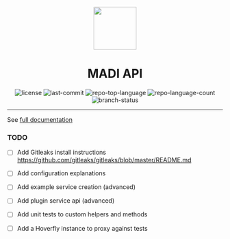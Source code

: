 

<p align="center">
  <img src="https://avatars.githubusercontent.com/u/153765854?s=400&u=423f0cfc70b57a1fa790b1103aa4a8cd13ad79a0&v=4" width="100" />
</p>
<p align="center">
    <h1 align="center">MADI API</h1>
</p>
<p align="center">
    <em></em>
</p>
<p align="center">
	<img src="https://img.shields.io/github/license/nasa-madi/madi-api?style=default&color=0080ff" alt="license">
	<img src="https://img.shields.io/github/last-commit/nasa-madi/madi-api?style=default&color=0080ff" alt="last-commit">
	<img src="https://img.shields.io/github/languages/top/nasa-madi/madi-api?style=default&color=0080ff" alt="repo-top-language">
	<img src="https://img.shields.io/github/languages/count/nasa-madi/madi-api?style=default&color=0080ff" alt="repo-language-count">
    <img src="https://img.shields.io/github/checks-status/nasa-madi/madi-api/main?style=default&color=0080ff" alt="branch-status">
<p>
<p align="center">
	<!-- default option, no dependency badges. -->
</p>
<hr>

See [full documentation](https://nasa-madi.github.io/madi-core/api)

### TODO
- [ ] Add Gitleaks install instructions https://github.com/gitleaks/gitleaks/blob/master/README.md
- [ ] Add configuration explanations
- [ ] Add example service creation (advanced)
- [ ] Add plugin service api (advanced)
- [ ] Add unit tests to custom helpers and methods
- [ ] Add a Hoverfly instance to proxy against tests



<!-- 
##  Quick Links

> - [ Overview](#-overview)
> - [ Features](#-features)
> - [ Repository Structure](#-repository-structure)
> - [ Modules](#-modules)
> - [ Getting Started](#-getting-started)
>   - [ Installation](#-installation)
>   - [ Running madi-api](#-running-madi-api)
>   - [ Tests](#-tests)
> - [ Project Roadmap](#-project-roadmap)
> - [ Contributing](#-contributing)
> - [ License](#-license)
> - [ Acknowledgments](#-acknowledgments)

---


##  Overview

The MADI project represents a groundbreaking initiative aimed at revolutionizing how we visualize and interact with digital infrastructure data, specifically tailored for aerospace applications. Sponsored by NASA's Aeronautics Research Mission Directorate and the Convergent Aeronautics Solutions Project, this project seeks to harness the potential of artificial intelligence (AI) to streamline the analysis and management of vast datasets, emerging trends around the world, and future "wicked" problems facing humanity.  

This repo is the core API of the MADI system.  By developing a shared platform that integrates AI capabilities from OpenAI with a robust core API framework provided by Feathers v5, MADI aims to reduce the infrastructure burden on for new teams and customized prompt engineering.  This API is available for expansion through plugins.  See the Tools section for more information.

---

##  Features


The MADI-API project provides the following features:

1. Authentication and Authorization: The API supports authentication and authorization using the `@feathersjs/authentication` package. It includes strategies for Google Identity-Aware Proxy (IAP) authentication and user management with role-based access control (RBAC). The API enforces user abilities and permissions defined in the `@casl/ability` library.

2. Database Management: The API connects to a PostgreSQL database using the Knex.js query builder library. It includes database migrations and seed files to manage the database schema and populate it with initial data. The database connection configuration is stored in the `knexfile.js` file.

3. RESTful API Endpoints: The API exposes RESTful endpoints for various resources, including users, documents, chats, chunks, uploads, and tags. It follows the OpenAPI specification for documenting the endpoints and includes security definitions and response schemas.

4. Service Architecture: The API is structured using a service-oriented architecture. Each resource has its own service module that handles CRUD operations and business logic. The services follow a common structure and implement hooks for authentication, validation, and error handling.

5. Data Validations and Schemas: The API includes data validation using the Ajv library and defines schemas and validators for each resource. It ensures that the input data and query parameters conform to the specified schema and enforces data consistency.

6. Error Handling and Logging: The API includes hooks and middleware for error handling and logging. It logs errors using the Winston library and provides customizable error messages and error codes for different scenarios.

7. Test Suite: The API includes a test suite for unit testing the endpoints, services, and utility functions. It uses the Mocha test framework, Chai assertion library, and Supertest library for making HTTP requests.

8. Continuous Integration/Deployment (CI/CD): The API includes a GitHub Actions workflow (`deploy-cloudrun.yml`) for automated deployment to Google Cloud Run. It builds and deploys the application when changes are pushed to the main branch.

9. Documentation: The API includes API documentation generated from the OpenAPI specification. It provides detailed information about the available endpoints, their request/response structures, and examples.

10. Custom Plugins and Tools: The API includes custom plugins and tools, such as a tool for retrieving the current weather using OpenWeather API and a tool for searching scholarly articles using the Semantic Scholar API. These plugins are organized in the `src/plugin-tools` directory.

11. Extensibility and Modularity: The API is designed to be extensible and modular. It follows best practices for organizing code and provides clear separation of concerns between different modules and components.

12. Contribution Guidelines: The API includes contribution guidelines and a code of conduct for contributors. It encourages community participation through pull requests, discussions, and issue reporting.

Please refer to the [README.md](./README.md) file for more information on the project structure, installation, and how to get started with the API.

[**Return**](#-quick-links)

---

##  Repository Structure

```sh
└── madi-api/
    ├── .cicd
    │   └── upsertTag.cjs
    ├── .github
    │   └── workflows
    │       └── deploy-cloudrun.yml
    ├── Dockerfile
    ├── config
    │   ├── custom-environment-variables.json
    │   └── default.yml
    ├── docker-compose.yml
    ├── knexfile.js
    ├── migrations
    │   ├── 20231122170107_user.js
    │   ├── 20231122170718_document.js
    │   ├── 20231122171125_chat.js
    │   └── 20231219155838_chunk.js
    ├── package-lock.json
    ├── package.json
    ├── public
    │   ├── index.html
    │   └── spec.json
    ├── seeds
    │   └── dev-admin.js
    ├── specifications
    │   ├── openai.yml
    │   ├── openapi
    │   │   ├── _merged.yml
    │   │   ├── errors.yml
    │   │   ├── security.yml
    │   │   ├── shared.yml
    │   │   └── spec.yml
    │   └── postman
    │       ├── contract.postman_collection.json
    │       └── postman.json
    ├── src
    │   ├── app.js
    │   ├── auth
    │   │   ├── abilites.js
    │   │   ├── authentication.js
    │   │   ├── authorize.hook.js
    │   │   ├── createUser.hook.js
    │   │   ├── googleIAP.strategy.js
    │   │   └── permissions.yml
    │   ├── configuration.js
    │   ├── hooks
    │   │   └── log-error.js
    │   ├── index.js
    │   ├── logger.js
    │   ├── plugin-tools
    │   │   ├── index.js
    │   │   ├── investigations
    │   │   ├── semantic-scholar
    │   │   ├── sources
    │   │   ├── tags
    │   │   └── weather
    │   ├── postgresql.js
    │   ├── services
    │   │   ├── chats
    │   │   ├── chunks
    │   │   ├── documents
    │   │   ├── index.js
    │   │   ├── uploads
    │   │   ├── users
    │   │   └── utils
    │   └── validators.js
    └── test
        ├── app.test.js
        ├── client.test.js
        └── services
            ├── chats
            ├── chunks
            ├── documents
            ├── investigations
            ├── madi
            ├── sources
            ├── tags
            ├── uploads
            └── users
```

---

##  Modules

<details closed><summary>.</summary>

| File                                                                                       | Summary                                                                                                                                                                                                                                                                                                                                                                                                                                                                                       |
| ---                                                                                        | ---                                                                                                                                                                                                                                                                                                                                                                                                                                                                                           |
| [docker-compose.yml](https://github.com/nasa-madi/madi-api/blob/master/docker-compose.yml) | This code snippet defines the docker-compose configuration for a parent repository. It sets up a mock API, a real API, a PostgreSQL database, and a storage server. These services are interconnected and can be accessed through specific ports.                                                                                                                                                                                                                                             |
| [.dockerignore](https://github.com/nasa-madi/madi-api/blob/master/.dockerignore)           | The `.dockerignore` file in the repository's root directory is used to exclude specific configuration files (`local.*`, `develop.*`, and `production.*`) from being included in the Docker image during the build process. This ensures that sensitive configuration data is not exposed in the image.                                                                                                                                                                                        |
| [package-lock.json](https://github.com/nasa-madi/madi-api/blob/master/package-lock.json)   | The code snippet in this repository is responsible for managing the database migrations and seeds of the application. It ensures that the database schema is updated and populated correctly, maintaining data integrity and consistency.                                                                                                                                                                                                                                                     |
| [knexfile.js](https://github.com/nasa-madi/madi-api/blob/master/knexfile.js)               | The `knexfile.js` file in the `madi-api` repository is responsible for loading the database connection information from the application configuration. It imports the `app` object from `./src/app.js` and retrieves the PostgreSQL configuration.                                                                                                                                                                                                                                            |
| [package.json](https://github.com/nasa-madi/madi-api/blob/master/package.json)             | This code snippet represents the package.json file of the repository. It includes dependencies, scripts, and other configurations for running and managing the FeathersJS-based API for NASA's MADI infrastructure. The codebase follows a specific structure with directories for different components of the API, such as services, hooks, and plugins. The main role of this code snippet is to define the project's metadata, dependencies, and scripts for building and running the API. |
| [.gitignore](https://github.com/nasa-madi/madi-api/blob/master/.gitignore)                 | The code snippet is located in the `.gitignore` file of the repository. It specifies the files and directories that should be ignored by git, such as logs, coverage reports, dependencies, IDE files, and compiled binary addons.                                                                                                                                                                                                                                                            |
| [Dockerfile](https://github.com/nasa-madi/madi-api/blob/master/Dockerfile)                 | The Dockerfile in the madi-api repository sets up the container environment and executes various commands, including running migrations and seeding data, before starting the application with npm start.                                                                                                                                                                                                                                                                                     |

</details>

<details closed><summary>test</summary>

| File                                                                                    | Summary                                                                                                                                                                                                                                                                                                                    |
| ---                                                                                     | ---                                                                                                                                                                                                                                                                                                                        |
| [app.test.js](https://github.com/nasa-madi/madi-api/blob/master/test/app.test.js)       | This code snippet contains tests for a Feathers application. It verifies that the application starts properly and can display the index page. It also checks for a 404 JSON error and validates the response code and error details.                                                                                       |
| [client.test.js](https://github.com/nasa-madi/madi-api/blob/master/test/client.test.js) | This code snippet tests the client-side functionality of an application by creating and authenticating a user with email and password. It verifies the creation of an access token for the user and ensures that the password is hidden to clients. The test also includes a step to remove the test user from the server. |

</details>

<details closed><summary>test.services.sources</summary>

| File                                                                                                       | Summary                                                                                                                                                                                      |
| ---                                                                                                        | ---                                                                                                                                                                                          |
| [sources.test.js](https://github.com/nasa-madi/madi-api/blob/master/test/services/sources/sources.test.js) | This code snippet tests whether the sources service is registered in the parent repository. It verifies the functionality of the service by checking if it has been successfully registered. |

</details>

<details closed><summary>test.services.investigations</summary>

| File                                                                                                                            | Summary                                                                                                                                                                             |
| ---                                                                                                                             | ---                                                                                                                                                                                 |
| [investigations.test.js](https://github.com/nasa-madi/madi-api/blob/master/test/services/investigations/investigations.test.js) | This code snippet tests if the investigations service is registered in the parent repository. It imports the FeatherJS app and asserts that the service is successfully registered. |

</details>

<details closed><summary>test.services.uploads</summary>

| File                                                                                                       | Summary                                                                                                                                                                                         |
| ---                                                                                                        | ---                                                                                                                                                                                             |
| [uploads.test.js](https://github.com/nasa-madi/madi-api/blob/master/test/services/uploads/uploads.test.js) | The code snippet in the file `uploads.test.js` verifies the registration of the uploads service in the application. It ensures that the service is correctly initialized and available for use. |

</details>

<details closed><summary>test.services.madi</summary>

| File                                                                                              | Summary                                                                                                                                                                                                                         |
| ---                                                                                               | ---                                                                                                                                                                                                                             |
| [madi.test.js](https://github.com/nasa-madi/madi-api/blob/master/test/services/madi/madi.test.js) | This code snippet tests whether the madi service is properly registered in the parent repository. It imports the necessary dependencies, including the FeathersJS app, and asserts that the service is successfully registered. |

</details>

<details closed><summary>test.services.users</summary>

| File                                                                                                 | Summary                                                                                                                                                                  |
| ---                                                                                                  | ---                                                                                                                                                                      |
| [users.test.js](https://github.com/nasa-madi/madi-api/blob/master/test/services/users/users.test.js) | This code snippet tests the registration of the users service in the Madi API repository. It ensures that the service is successfully registered within the application. |

</details>

<details closed><summary>test.services.tags</summary>

| File                                                                                              | Summary                                                                                                                                                    |
| ---                                                                                               | ---                                                                                                                                                        |
| [tags.test.js](https://github.com/nasa-madi/madi-api/blob/master/test/services/tags/tags.test.js) | This code snippet tests if the tags service is registered within the parent repository. It checks if the service is properly set up and available for use. |

</details>

<details closed><summary>test.services.chunks</summary>

| File                                                                                                    | Summary                                                                                                                                                  |
| ---                                                                                                     | ---                                                                                                                                                      |
| [chunks.test.js](https://github.com/nasa-madi/madi-api/blob/master/test/services/chunks/chunks.test.js) | This code snippet is a test for the chunks service in the MADI API repository. It checks whether the service is registered correctly in the application. |

</details>

<details closed><summary>test.services.documents</summary>

| File                                                                                                             | Summary                                                                                                                                                                                  |
| ---                                                                                                              | ---                                                                                                                                                                                      |
| [documents.test.js](https://github.com/nasa-madi/madi-api/blob/master/test/services/documents/documents.test.js) | This code snippet is a test file located at `test/services/documents/documents.test.js`. It tests whether the `documents` service is registered in the parent repository's architecture. |

</details>

<details closed><summary>test.services.chats</summary>

| File                                                                                                 | Summary                                                                                                                                      |
| ---                                                                                                  | ---                                                                                                                                          |
| [chats.test.js](https://github.com/nasa-madi/madi-api/blob/master/test/services/chats/chats.test.js) | The code snippet in `test/services/chats/chats.test.js` verifies that the chats service is successfully registered in the parent repository. |

</details>

<details closed><summary>public</summary>

| File                                                                              | Summary                                                                                                                                                                                                                                                                      |
| ---                                                                               | ---                                                                                                                                                                                                                                                                          |
| [index.html](https://github.com/nasa-madi/madi-api/blob/master/public/index.html) | The code snippet in the file public/index.html is responsible for rendering Swagger UI, which displays the API documentation based on the spec.json file. It makes an API request to retrieve the spec.json file and initializes Swagger UI with the received specification. |
| [spec.json](https://github.com/nasa-madi/madi-api/blob/master/public/spec.json)   | This code snippet in the parent repository's architecture plays a crucial role in handling user authentication. It includes features like defining user abilities and permissions.                                                                                           |

</details>

<details closed><summary>specifications</summary>

| File                                                                                      | Summary                                                                                                                                                                                                                           |
| ---                                                                                       | ---                                                                                                                                                                                                                               |
| [openai.yml](https://github.com/nasa-madi/madi-api/blob/master/specifications/openai.yml) | Error generating text for specifications/openai.yml: Client error '400 Bad Request' for url 'https://api.openai.com/v1/chat/completions'
For more information check: https://developer.mozilla.org/en-US/docs/Web/HTTP/Status/400 |

</details>

<details closed><summary>specifications.openapi</summary>

| File                                                                                                  | Summary                                                                                                                                                                                                                                                                                                                                        |
| ---                                                                                                   | ---                                                                                                                                                                                                                                                                                                                                            |
| [shared.yml](https://github.com/nasa-madi/madi-api/blob/master/specifications/openapi/shared.yml)     | The code snippet defines shared data models for an OpenAPI specification file in the repository's `specifications/openapi/shared.yml` path. It includes schemas for IntegerId, Uuid, ObjectId, and ISODate with specific data type restrictions and example values.                                                                            |
| [_merged.yml](https://github.com/nasa-madi/madi-api/blob/master/specifications/openapi/_merged.yml)   | This code snippet is part of the `madi-api` repository. It includes various files and directories related to the configuration, authentication, logging, and services of the API. It plays a critical role in setting up the necessary components and defining the behavior of the API, ensuring secure access and efficient handling of data. |
| [spec.yml](https://github.com/nasa-madi/madi-api/blob/master/specifications/openapi/spec.yml)         | The code snippet is located in the `specifications/openapi/spec.yml` file. It contains OpenAPI specifications for the API endpoints and their associated security schemes, tags, paths, responses, examples, and schemas. This file plays a critical role in documenting and defining the structure of the API.                                |
| [security.yml](https://github.com/nasa-madi/madi-api/blob/master/specifications/openapi/security.yml) | The `security.yml` file in the `openapi` directory of the repository's `specifications` folder defines the security requirements and settings for the API endpoints specified in the OpenAPI specification. It ensures that proper authentication and authorization mechanisms are implemented to protect the API.                             |
| [errors.yml](https://github.com/nasa-madi/madi-api/blob/master/specifications/openapi/errors.yml)     | This code snippet defines the structure of an Error object in the openapi/errors.yml file. It specifies the required properties, such as code and message, and their data types.                                                                                                                                                               |

</details>

<details closed><summary>specifications.postman</summary>

| File                                                                                                                                          | Summary                                                                                                                                                                                                                                   |
| ---                                                                                                                                           | ---                                                                                                                                                                                                                                       |
| [contract.postman_collection.json](https://github.com/nasa-madi/madi-api/blob/master/specifications/postman/contract.postman_collection.json) | The code snippet in this repository is responsible for managing the repository's CI/CD pipeline, specifically the deployment of the application to Google Cloud Run. It includes a workflow file and a script for creating/updating tags. |
| [postman.json](https://github.com/nasa-madi/madi-api/blob/master/specifications/postman/postman.json)                                         | The code snippet in `specifications/postman/postman.json` defines a Postman request to add a new chat. It provides the necessary information and structure for creating a chat in the parent repository.                                  |

</details>

<details closed><summary>migrations</summary>

| File                                                                                                                  | Summary                                                                                                                                                                                                                                                                                                                              |
| ---                                                                                                                   | ---                                                                                                                                                                                                                                                                                                                                  |
| [20231122170107_user.js](https://github.com/nasa-madi/madi-api/blob/master/migrations/20231122170107_user.js)         | The code snippet in migrations/20231122170107_user.js is responsible for creating and removing the users table in the database. It utilizes the Knex.js query builder to define the table schema and perform the corresponding operations.                                                                                           |
| [20231122171125_chat.js](https://github.com/nasa-madi/madi-api/blob/master/migrations/20231122171125_chat.js)         | This code snippet, located in the `migrations` directory, creates and drops a table named chats in the database using the `knex` library.                                                                                                                                                                                            |
| [20231122170718_document.js](https://github.com/nasa-madi/madi-api/blob/master/migrations/20231122170718_document.js) | This code snippet is responsible for creating the documents table in the database. It defines the structure and attributes of the table, such as title, type, description, author, publication date, URL, and more. The table also includes timestamps and references to other tables for related data.                              |
| [20231219155838_chunk.js](https://github.com/nasa-madi/madi-api/blob/master/migrations/20231219155838_chunk.js)       | The code snippet in the `migrations/20231219155838_chunk.js` file creates and drops a table called chunks in the database. It defines the table schema and includes various fields such as id, hash, metadata, pageContent, documentId, and userId. Additionally, it creates an index on the embedding field for efficient querying. |

</details>

<details closed><summary>config</summary>

| File                                                                                                                            | Summary                                                                                                                                                                                                                                                                                                                                   |
| ---                                                                                                                             | ---                                                                                                                                                                                                                                                                                                                                       |
| [custom-environment-variables.json](https://github.com/nasa-madi/madi-api/blob/master/config/custom-environment-variables.json) | This code snippet, located in `config/custom-environment-variables.json`, defines the custom environment variables used in the parent repository. It specifies the port, host, and authentication secret for the application.                                                                                                             |
| [default.yml](https://github.com/nasa-madi/madi-api/blob/master/config/default.yml)                                             | The code snippet is part of the parent repository's architecture. It includes the default configuration file (`default.yml`) that defines various settings such as the database connection, API keys, authentication strategies, and testing options. This file provides critical information for the proper functioning of the codebase. |

</details>

<details closed><summary>src</summary>

| File                                                                                       | Summary                                                                                                                                                                                                                                                                                                                                                  |
| ---                                                                                        | ---                                                                                                                                                                                                                                                                                                                                                      |
| [app.js](https://github.com/nasa-madi/madi-api/blob/master/src/app.js)                     | This code snippet is a configuration file for a Feathers.js application. It configures middleware, sets up services and transports, and registers hooks for error handling and logging. The main file is app.js, which exports the configured Feathers.js app.                                                                                           |
| [validators.js](https://github.com/nasa-madi/madi-api/blob/master/src/validators.js)       | The code snippet in src/validators.js provides data and query validation using the Ajv library. It adds various formats for validation, ensuring the correctness of input data and query parameters in the parent repository's architecture.                                                                                                             |
| [index.js](https://github.com/nasa-madi/madi-api/blob/master/src/index.js)                 | The code snippet in the `src/index.js` file sets up a server using the Feathers.js framework and starts it on a specified port. It also logs the server's listening status. The code connects the server to the `app.js` file and imports the necessary dependencies and configurations.                                                                 |
| [configuration.js](https://github.com/nasa-madi/madi-api/blob/master/src/configuration.js) | The code snippet in `src/configuration.js` defines a configuration schema and validator for the parent repository. It imports functions from @feathersjs/typebox to define and validate the configuration settings related to host, port, and public attributes. This ensures that the configuration data is valid and conforms to the specified schema. |
| [postgresql.js](https://github.com/nasa-madi/madi-api/blob/master/src/postgresql.js)       | The code snippet in `src/postgresql.js` is responsible for configuring and setting up a PostgreSQL database connection using the Knex library. It extends the Knex QueryBuilder to include a method for calculating cosine distance. The configured database connection is then set as a property on the application object.                             |
| [logger.js](https://github.com/nasa-madi/madi-api/blob/master/src/logger.js)               | The code snippet in `src/logger.js` defines and configures a logger that uses the Winston library. It allows for logging at different levels and formats, with the option to use Google Cloud Logging when `GOOGLE_CLOUD_PROJECT` environment variable is set.                                                                                           |

</details>

<details closed><summary>src.services</summary>

| File                                                                                | Summary                                                                                                                                                                                                                                                                          |
| ---                                                                                 | ---                                                                                                                                                                                                                                                                              |
| [index.js](https://github.com/nasa-madi/madi-api/blob/master/src/services/index.js) | This code snippet is responsible for configuring and registering various services within the parent repository. It imports and configures services for chunks, uploads, tools, chats, documents, and users. The main role is to organize and register all services in one place. |

</details>

<details closed><summary>src.services.uploads</summary>

| File                                                                                                          | Summary                                                                                                                                                                                                                                                                                                                                                                                                                                                                                                                                   |
| ---                                                                                                           | ---                                                                                                                                                                                                                                                                                                                                                                                                                                                                                                                                       |
| [uploads.schema.js](https://github.com/nasa-madi/madi-api/blob/master/src/services/uploads/uploads.schema.js) | Summary: This code snippet defines schemas and validators for handling uploads in the service module of the parent repository. It includes data models and data validation for creating, updating, and querying uploads.Parent repository architecture: The parent repository is structured with various directories and files, including configuration files, source code, tests, and specifications. The code snippet is part of the `src/services/uploads` directory and contributes to the functionality related to handling uploads. |
| [uploads.js](https://github.com/nasa-madi/madi-api/blob/master/src/services/uploads/uploads.js)               | The code snippet in the `uploads.js` file is responsible for registering and configuring the upload service in the parent repository. It sets up the necessary hooks, validators, resolvers, and middleware for handling file uploads. The service exposes methods for finding, getting, creating, patching, and removing files.                                                                                                                                                                                                          |
| [uploads.class.js](https://github.com/nasa-madi/madi-api/blob/master/src/services/uploads/uploads.class.js)   | The code snippet is a skeleton for a custom service class called UploadService. It provides methods for finding, getting, creating, updating, patching, and removing uploads. It can handle single or multiple uploads and returns the results as objects. The class can be customized by removing or adding more methods as needed.                                                                                                                                                                                                      |
| [uploads.spec.yml](https://github.com/nasa-madi/madi-api/blob/master/src/services/uploads/uploads.spec.yml)   | The code snippet in src/services/uploads/uploads.spec.yml handles the API endpoints related to file uploads. It includes operations for retrieving uploads, creating new uploads, retrieving a single upload by ID, deleting uploads, and updating upload details.                                                                                                                                                                                                                                                                        |

</details>

<details closed><summary>src.services.users</summary>

| File                                                                                                    | Summary                                                                                                                                                                                                                                                                                                                                                                                                                          |
| ---                                                                                                     | ---                                                                                                                                                                                                                                                                                                                                                                                                                              |
| [users.spec.yml](https://github.com/nasa-madi/madi-api/blob/master/src/services/users/users.spec.yml)   | The code snippet located at `src/services/users/users.spec.yml` defines the specifications for the `/users` endpoint in the parent repository. It includes details for retrieving users based on query parameters, creating a new user, retrieving a single user by ID, soft deleting multiple users, and patching a user's fields. The specifications include request/response details, error handling, and schema definitions. |
| [users.js](https://github.com/nasa-madi/madi-api/blob/master/src/services/users/users.js)               | The code snippet in `src/services/users/users.js` is responsible for defining and configuring the `users` service in the parent repository. It includes service registration, method definitions, and hooks for authentication, authorization, validation, and resolving data.                                                                                                                                                   |
| [users.schema.js](https://github.com/nasa-madi/madi-api/blob/master/src/services/users/users.schema.js) | The code snippet in `src/services/users/users.schema.js` defines schemas and validators for the user data model. It includes the main data model, schema for creating new entries, schema for updating existing entries, and schema for allowed query properties. These schemas help validate and structure user data in the parent repository's architecture.                                                                   |
| [users.class.js](https://github.com/nasa-madi/madi-api/blob/master/src/services/users/users.class.js)   | This code snippet is part of the parent repository's architecture. It defines a User service class that extends the KnexService class from the @feathersjs/knex library. It provides customizable functionality for handling user-related operations using the Knex adapter service methods. Additionally, a function is provided to configure the service with pagination, the PostgreSQL client, and the name users.           |

</details>

<details closed><summary>src.services.chunks</summary>

| File                                                                                                       | Summary                                                                                                                                                                                                                                                                                                                                                                                      |
| ---                                                                                                        | ---                                                                                                                                                                                                                                                                                                                                                                                          |
| [chunks.class.js](https://github.com/nasa-madi/madi-api/blob/master/src/services/chunks/chunks.class.js)   | The code snippet is a class called ChunksService, which extends the KnexService class. It implements the _find method to retrieve data from the database using Knex, with support for pagination and filtering. It also includes logic for handling search queries and sorting based on cosine distance. The code is part of the src/services/chunks/chunks.class.js file in the repository. |
| [openapi3.yml](https://github.com/nasa-madi/madi-api/blob/master/src/services/chunks/openapi3.yml)         | The code snippet in the `src/services/chunks/openapi3.yml` file defines the OpenAPI specification for the `/chunks` endpoint. It specifies the request and response schemas, including examples and error messages. This code ensures proper documentation and communication between the API and its consumers.                                                                              |
| [chunks.js](https://github.com/nasa-madi/madi-api/blob/master/src/services/chunks/chunks.js)               | This code snippet defines the functionality of the chunks service within the parent repository. It includes service registration, method definitions, and various hooks for authentication, validation, and resolving data. The code also handles error messages for duplicate values.                                                                                                       |
| [chunks.yml](https://github.com/nasa-madi/madi-api/blob/master/src/services/chunks/chunks.yml)             | The code snippet in `src/services/chunks/chunks.yml` defines an OpenAPI specification for the `/chunks` endpoint. It specifies the request and response schemas, including examples and error handling. This code ensures consistent communication and documentation for chunk creation in the parent repository's architecture.                                                             |
| [chunks.schema.js](https://github.com/nasa-madi/madi-api/blob/master/src/services/chunks/chunks.schema.js) | This code snippet defines the schema and validators for the chunks service in the repository. It includes functions to generate hash and embedding values, resolve user and document information, and validate queries.                                                                                                                                                                      |

</details>

<details closed><summary>src.services.documents</summary>

| File                                                                                                                | Summary                                                                                                                                                                                                                                                                                                                                                                                                                                                                         |
| ---                                                                                                                 | ---                                                                                                                                                                                                                                                                                                                                                                                                                                                                             |
| [documents.schema.js](https://github.com/nasa-madi/madi-api/blob/master/src/services/documents/documents.schema.js) | This code snippet defines the schema and validator for the documents service in a Feathers.js API. It includes fields for document metadata, page content, and embedding. It also handles data hashing and embedding retrieval.                                                                                                                                                                                                                                                 |
| [vector.hooks.js](https://github.com/nasa-madi/madi-api/blob/master/src/services/documents/vector.hooks.js)         | The code snippet in src/services/documents/vector.hooks.js provides functions for generating an ID from text and adding vector and hash resolvers. These functions are utilized in the parent repository's architecture for document-related operations.                                                                                                                                                                                                                        |
| [documents.js](https://github.com/nasa-madi/madi-api/blob/master/src/services/documents/documents.js)               | The code snippet in src/services/documents/documents.js is responsible for registering a Feathers service for handling documents. It defines the service methods and hooks that enforce data validation and authentication. It also exposes the necessary schemas and class for external use.                                                                                                                                                                                   |
| [documents.class.js](https://github.com/nasa-madi/madi-api/blob/master/src/services/documents/documents.class.js)   | This code snippet is a class called DocumentService that extends KnexService. It provides a method called similaritySearchWithOffset, which performs a similarity search on a table using a given embedding and returns the results with pagination. The method also allows for filtering the results based on metadata. The snippet also includes a placeholder method to enable searching the metadata JSON column directly from query params.                                |
| [vector.storage.js](https://github.com/nasa-madi/madi-api/blob/master/src/services/documents/vector.storage.js)     | The `KnexCustomStore` class in the `vector.storage.js` file is responsible for managing vector storage in a database using Knex.js. It provides functions for table creation, similarity search, adding vectors, finding documents, patching data, and creating new documents. The class utilizes the Knex.js library, dotenv for environment configuration, and the OpenAIEmbeddings class for embedding documents. It also defines a set of arguments to configure the store. |
| [documents.spec.yml](https://github.com/nasa-madi/madi-api/blob/master/src/services/documents/documents.spec.yml)   | The code snippet located at `src/services/documents/documents.spec.yml` defines the API endpoints and their associated operations for handling documents in the parent repository. It includes endpoints for retrieving, creating, updating, and deleting documents. The snippet also specifies the expected request bodies and response structures for each operation.                                                                                                         |

</details>

<details closed><summary>src.services.chats</summary>

| File                                                                                                                    | Summary                                                                                                                                                                                                                                                                                                                                                                             |
| ---                                                                                                                     | ---                                                                                                                                                                                                                                                                                                                                                                                 |
| [chats.class.js](https://github.com/nasa-madi/madi-api/blob/master/src/services/chats/chats.class.js)                   | The code snippet in `src/services/chats/chats.class.js` is part of the Madi API repository. It defines the `ChatService` class, which is responsible for creating chat messages using OpenAI. The `create` method takes in chat data, formats it, and makes a request to OpenAI's chat completions API.                                                                             |
| [openapi_chat_subset.yml](https://github.com/nasa-madi/madi-api/blob/master/src/services/chats/openapi_chat_subset.yml) | The code snippet in the parent repository's architecture serves as a log error hook for the software application. It ensures that any errors encountered during execution are appropriately logged. This helps in identifying and addressing issues in the application.                                                                                                             |
| [chats.spec.yml](https://github.com/nasa-madi/madi-api/blob/master/src/services/chats/chats.spec.yml)                   | This code snippet in the `src` directory is responsible for handling authentication and authorization in the parent repository's architecture. It includes files related to user abilities, authentication logic, and authorization hooks.                                                                                                                                          |
| [chats.schema.js](https://github.com/nasa-madi/madi-api/blob/master/src/services/chats/chats.schema.js)                 | The `chats.schema.js` file in the `src/services/chats` directory defines the schema and validators for the chat data model. It specifies the structure and validation rules for creating new chat entries. The schema includes properties like messages, model, frequency_penalty, logit_bias, and more. It also provides query schema and validators for allowed query properties. |
| [chats.js](https://github.com/nasa-madi/madi-api/blob/master/src/services/chats/chats.js)                               | This code snippet is part of the chats service in the parent repository. It includes the implementation of the service, its schema, and hooks. It also handles streaming of chat data.                                                                                                                                                                                              |

</details>

<details closed><summary>src.services.utils</summary>

| File                                                                                                        | Summary                                                                                                                                                                                                                                                                                                                                                                |
| ---                                                                                                         | ---                                                                                                                                                                                                                                                                                                                                                                    |
| [getIdFromText.js](https://github.com/nasa-madi/madi-api/blob/master/src/services/utils/getIdFromText.js)   | This code snippet, located at `src/services/utils/getIdFromText.js`, defines a function `getIdFromText` that generates a unique identifier (SHA1 hash) based on a given text string using the crypto library.                                                                                                                                                          |
| [deltaReducer.js](https://github.com/nasa-madi/madi-api/blob/master/src/services/utils/deltaReducer.js)     | The `deltaReducer.js` file in the `src/services/utils` directory is responsible for reducing and merging changes made to an object. It recursively applies the changes to the object and returns the updated version. This function is used in the parent repository's architecture to handle and manage deltas in an efficient manner.                                |
| [fetchEmbedding.js](https://github.com/nasa-madi/madi-api/blob/master/src/services/utils/fetchEmbedding.js) | This code snippet, located in the `src/services/utils` directory, fetches an embedding for a given text using OpenAI's text-embedding model. It returns the embedding data.                                                                                                                                                                                            |
| [cacheProxy.js](https://github.com/nasa-madi/madi-api/blob/master/src/services/utils/cacheProxy.js)         | The `cacheProxy.js` code snippet is a utility function that acts as a proxy for caching responses from OpenAI API requests. It reads from a cache file and returns the cached response if available, or forwards the request to the API and caches the response for future use. The code also includes configuration options to enable or disable the caching feature. |

</details>

<details closed><summary>src.plugin-tools</summary>

| File                                                                                    | Summary                                                                                                                                                                                                                                                              |
| ---                                                                                     | ---                                                                                                                                                                                                                                                                  |
| [index.js](https://github.com/nasa-madi/madi-api/blob/master/src/plugin-tools/index.js) | This code snippet defines a module in the parent repository that exports tools related to weather and semantic scholar. It provides functions to get the current weather and search for scholarly articles. The module also includes descriptions and default tools. |

</details>

<details closed><summary>src.plugin-tools.sources</summary>

| File                                                                                                              | Summary                                                                                                                                                                                                                                                                                                                                                                                                          |
| ---                                                                                                               | ---                                                                                                                                                                                                                                                                                                                                                                                                              |
| [sources.class.js](https://github.com/nasa-madi/madi-api/blob/master/src/plugin-tools/sources/sources.class.js)   | The code snippet in the file src/plugin-tools/sources/sources.class.js defines a custom service called SourcesService that extends the KnexService class from the @feathersjs/knex library. It also exports a function getOptions that returns an object with configuration options for the service. This code is part of the Madi API repository and is responsible for handling operations related to sources. |
| [sources.js](https://github.com/nasa-madi/madi-api/blob/master/src/plugin-tools/sources/sources.js)               | The code snippet in `src/plugin-tools/sources/sources.js` registers a service called Sources on a Feathers application. It exposes methods for finding, getting, creating, and patching sources. It also applies authentication and schema validation hooks for authorization and data consistency.                                                                                                              |
| [sources.schema.js](https://github.com/nasa-madi/madi-api/blob/master/src/plugin-tools/sources/sources.schema.js) | The code snippet in src/plugin-tools/sources/sources.schema.js defines the schema and validators for the sources data model in the parent repository. It includes schemas for creating, updating, and querying sources.                                                                                                                                                                                          |
| [sources.shared.js](https://github.com/nasa-madi/madi-api/blob/master/src/plugin-tools/sources/sources.shared.js) | In the parent repository's architecture, the code snippet in `src/plugin-tools/sources/sources.shared.js` defines the path, methods, and client for interacting with the sources resource. This allows clients to find, get, create, patch, and remove sources.                                                                                                                                                  |

</details>

<details closed><summary>src.plugin-tools.investigations</summary>

| File                                                                                                                                   | Summary                                                                                                                                                                                                                                                              |
| ---                                                                                                                                    | ---                                                                                                                                                                                                                                                                  |
| [investigations.class.js](https://github.com/nasa-madi/madi-api/blob/master/src/plugin-tools/investigations/investigations.class.js)   | This code snippet defines a custom service for handling investigations using the Knex adapter in a Feathers.js application. It provides default methods but can also be customized. It includes options for pagination and the PostgreSQL client model.              |
| [investigations.schema.js](https://github.com/nasa-madi/madi-api/blob/master/src/plugin-tools/investigations/investigations.schema.js) | This code snippet defines the schema and validators for the Investigations data model in the parent repository's architecture. It includes the main data schema, data and patch validators, and query schema and validator for this model.                           |
| [investigations.js](https://github.com/nasa-madi/madi-api/blob/master/src/plugin-tools/investigations/investigations.js)               | The code snippet in `src/plugin-tools/investigations/investigations.js` is responsible for configuring and registering the Investigations service in the parent repository. It sets up authentication, validation, and resolution hooks for various service methods. |
| [investigations.shared.js](https://github.com/nasa-madi/madi-api/blob/master/src/plugin-tools/investigations/investigations.shared.js) | The code snippet in `investigations.shared.js` defines the path, methods, and client configuration for the investigations service in the parent repository. It enables communication with the service through a client object using specified methods.               |

</details>

<details closed><summary>src.plugin-tools.tags</summary>

| File                                                                                                     | Summary                                                                                                                                                                                                                                                                                                                                                     |
| ---                                                                                                      | ---                                                                                                                                                                                                                                                                                                                                                         |
| [tags.js](https://github.com/nasa-madi/madi-api/blob/master/src/plugin-tools/tags/tags.js)               | The code in `src/plugin-tools/tags/tags.js` registers and configures a Tags service for the parent repository. It includes hooks for authentication, schema validation, query resolving, and data resolving. The service exposes methods externally and handles events.                                                                                     |
| [tags.shared.js](https://github.com/nasa-madi/madi-api/blob/master/src/plugin-tools/tags/tags.shared.js) | The code snippet in `src/plugin-tools/tags/tags.shared.js` defines the path and methods for interacting with the tags module in the parent repository. It exports the `tagsPath` and `tagsMethods` constants, and a function `tagsClient` that sets up the client connection and defines the methods for the tags module.                                   |
| [tags.schema.js](https://github.com/nasa-madi/madi-api/blob/master/src/plugin-tools/tags/tags.schema.js) | The code snippet in `src/plugin-tools/tags/tags.schema.js` defines the schema and validators for the `tags` data model in the repository's architecture. It specifies the structure and validation rules for creating, updating, and querying `tags` entries.                                                                                               |
| [tags.class.js](https://github.com/nasa-madi/madi-api/blob/master/src/plugin-tools/tags/tags.class.js)   | This code snippet defines a TagsService class that extends the KnexService class from the @feathersjs/knex library. It also exports a getOptions function that returns options for configuring the service, including pagination and the model name. The TagsService class provides methods for interacting with the tags table in the PostgreSQL database. |

</details>

<details closed><summary>src.plugin-tools.semantic-scholar</summary>

| File                                                                                                                                     | Summary                                                                                                                                                                                                                                                                                                                                                                                                                                  |
| ---                                                                                                                                      | ---                                                                                                                                                                                                                                                                                                                                                                                                                                      |
| [searchSemanticScholar.js](https://github.com/nasa-madi/madi-api/blob/master/src/plugin-tools/semantic-scholar/searchSemanticScholar.js) | This code snippet, located in the `src/plugin-tools/semantic-scholar/searchSemanticScholar.js` file, is responsible for searching academic papers from Semantic Scholar. It sends a request to the Semantic Scholar API with the provided query and returns the search results. The code handles error cases and returns the data as a JSON string. The accompanying information provides details about the function and its parameters. |

</details>

<details closed><summary>src.plugin-tools.weather</summary>

| File                                                                                                                    | Summary                                                                                                                                                                                                                                  |
| ---                                                                                                                     | ---                                                                                                                                                                                                                                      |
| [getCurrentWeather.js](https://github.com/nasa-madi/madi-api/blob/master/src/plugin-tools/weather/getCurrentWeather.js) | This code snippet is a function that retrieves the current weather for a given location. It returns a JSON object containing the location, temperature, and unit. It is part of the Weather API plugin in the repository's architecture. |

</details>

<details closed><summary>src.hooks</summary>

| File                                                                                     | Summary                                                                                                                                                                                                                                                                                                               |
| ---                                                                                      | ---                                                                                                                                                                                                                                                                                                                   |
| [log-error.js](https://github.com/nasa-madi/madi-api/blob/master/src/hooks/log-error.js) | The `log-error.js` hook in the `src/hooks` directory is responsible for logging errors that occur in the parent repository. It uses the `logger` module to handle error logging. When an error is caught, it logs the error stack. If the error contains data, it also logs the data. Finally, it rethrows the error. |

</details>

<details closed><summary>src.auth</summary>

| File                                                                                                      | Summary                                                                                                                                                                                                                                                                                                                                                                                                                                                                                                                                                                       |
| ---                                                                                                       | ---                                                                                                                                                                                                                                                                                                                                                                                                                                                                                                                                                                           |
| [authorize.hook.js](https://github.com/nasa-madi/madi-api/blob/master/src/auth/authorize.hook.js)         | This code snippet, located at src/auth/authorize.hook.js, contains a function named authorizeHook. It imports the defineAbilitiesFor function from./abilites.js and the authorize function from feathers-casl. The main role of this code is to authorize the user based on their abilities and permissions defined in the defineAbilitiesFor function. It sets the user's abilities in the context.params object and uses the authorize function to perform the authorization process using the @feathersjs/knex adapter. Ultimately, it returns the updated context object. |
| [abilites.js](https://github.com/nasa-madi/madi-api/blob/master/src/auth/abilites.js)                     | The code snippet in `src/auth/abilites.js` defines the abilities of different user roles using the `@casl/ability` library. It allows superadmins to manage all, admins to create users, and regular users to read tools, create chats, and have limited access to user management.                                                                                                                                                                                                                                                                                           |
| [permissions.yml](https://github.com/nasa-madi/madi-api/blob/master/src/auth/permissions.yml)             | This code snippet defines the permissions for different user roles (superadmin, admin, common) in the authentication module of the parent repository. It specifies what actions each role can perform on various resources, such as managing all, creating users, reading tools, creating chats, and updating users with certain conditions. The snippet also restricts certain actions, like updating the roleId field or deleting users, for specific conditions.                                                                                                           |
| [authentication.js](https://github.com/nasa-madi/madi-api/blob/master/src/auth/authentication.js)         | This code snippet in the `authentication.js` file is responsible for setting up the authentication system in the parent repository using the `@feathersjs/authentication` package. It creates an instance of the `AuthenticationService` and registers the `GoogleIAPStrategy` as a supported authentication strategy. This code sets up the authentication middleware for the application.                                                                                                                                                                                   |
| [googleIAP.strategy.js](https://github.com/nasa-madi/madi-api/blob/master/src/auth/googleIAP.strategy.js) | The code snippet `googleIAP.strategy.js` is part of a larger codebase. It provides a strategy for authenticating users using Google Identity-Aware Proxy (IAP). It retrieves the user's email and user ID from the request headers and uses them to authenticate the user. If the user is authenticated, it returns the authentication details. Otherwise, it throws an error indicating that the user is not authenticated.                                                                                                                                                  |
| [createUser.hook.js](https://github.com/nasa-madi/madi-api/blob/master/src/auth/createUser.hook.js)       | This code snippet is from the `createUser.hook.js` file in the `src/auth` directory. It includes the logic to create a user and handle authentication using the Feathers-CASL library. It checks if the user is a superadmin and verifies their credentials. If the user is not authenticated, it throws a `NotAuthenticated` error.                                                                                                                                                                                                                                          |

</details>

<details closed><summary>.cicd</summary>

| File                                                                                   | Summary                                                                                                                                                                                                                              |
| ---                                                                                    | ---                                                                                                                                                                                                                                  |
| [upsertTag.cjs](https://github.com/nasa-madi/madi-api/blob/master/.cicd/upsertTag.cjs) | This code snippet, located at `.cicd/upsertTag.cjs`, is responsible for updating or creating a Git tag using the GitHub REST API. The code checks if the tag exists, and if it does, it updates it; otherwise, it creates a new tag. |

</details>

<details closed><summary>seeds</summary>

| File                                                                                 | Summary                                                                                                                                                                                                |
| ---                                                                                  | ---                                                                                                                                                                                                    |
| [dev-admin.js](https://github.com/nasa-madi/madi-api/blob/master/seeds/dev-admin.js) | The `dev-admin.js` file is responsible for seeding the initial admin users in the database. It ensures that the user sequence value is properly set and inserts the admin users with predefined roles. |

</details>

<details closed><summary>.github.workflows</summary>

| File                                                                                                           | Summary                                                                                                                                                                                                                                                                                                    |
| ---                                                                                                            | ---                                                                                                                                                                                                                                                                                                        |
| [deploy-cloudrun.yml](https://github.com/nasa-madi/madi-api/blob/master/.github/workflows/deploy-cloudrun.yml) | This code snippet, located in the `.github/workflows/deploy-cloudrun.yml` file, is responsible for deploying the codebase to Cloud Run as part of the Continuous Integration and Deployment (CI/CD) process. It defines the workflow for building and deploying the application on the Cloud Run platform. |

</details>

---





##  Getting Started

***Requirements***

Ensure you have the following dependencies installed on your system:

* **JavaScript**: `version x.y.z`

###  Installation

1. Clone the madi-api repository:

```sh
git clone https://github.com/nasa-madi/madi-api
```

2. Change to the project directory:

```sh
cd madi-api
```

3. Install the dependencies:

```sh
npm install
```

###  Running madi-api

Use the following command to run madi-api:

```sh
node app.js
```

###  Tests

To execute tests, run:

```sh
npm test
```

---

##  Project Roadmap

- [X] `► INSERT-TASK-1`
- [ ] `► INSERT-TASK-2`
- [ ] `► ...`

---




## **Connecting to an IAP-Protected API on GCP**

To securely connect to an API protected by Google Cloud's Identity-Aware Proxy (IAP), follow these detailed steps to authenticate requests using a service account or user-managed identity. This guide assumes that you have already set up IAP to protect your API and have appropriate permissions configured for accessing the resource.

#### **1. Setting Up Environment Variables**

First, define the environment and client ID variables that you will use in your authentication requests. These variables are essential for acquiring an authentication token and for making API requests to the IAP-protected service.

```shell
gcloud config set project <PROJECT_ID>
gcloud iap oauth-brands list
```

This will respond with something like:
```
name: projects/[PROJECT_NUMBER]/brands/[BRAND_ID]
applicationTitle: [APPLICATION_TITLE]
supportEmail: [SUPPORT_EMAIL]
orgInternalOnly: true
```
Next, copy the projects and brands link and run the following command

```shell
gcloud iap oauth-clients list projects/351312167908/brands/351312167908
```

You should see a response like the following

```
name: projects/[PROJECT_NUMBER]/brands/[BRAND_NAME]/identityAwareProxyClients/[CLIENT_ID]
secret: [CLIENT_SECRET]
displayName: [NAME]
```

Now you have sufficient information to generate a token.  Use the `[CLIENT_ID]` and the right env variables below.

```shell
ENV="dev"  #or 'test' or 'prod'
DOMAIN="example.app" # or simliar domain where the app is hosted
CLIENT_ID="XXXXXXXXX-XXXXXXXXXXXXXXXXXXXXXXXXXX.apps.googleusercontent.com"
TOKEN=$(gcloud auth print-identity-token --audiences=$CLIENT_ID)
```

- **ENV**: This variable represents the deployment environment (e.g., `dev`, `prod`). Adjust it according to your specific environment names.
- **DOMAIN**: This variable represents the domain that you will be connecting to through IAP.
- **CLIENT_ID**: This is the client ID associated with the IAP. You can find this ID in your Google Cloud Console under the IAP section.
- **TOKEN**: This command generates an identity token for the specified client ID using the currently authenticated gcloud session. Ensure your gcloud is authenticated with a user or service account that has permission to access the IAP-protected resource.

#### **2. Verify Service Account or User Access**

Before making broader API calls, verify that the service account or user has the necessary permissions and can authenticate through IAP by creating a test user. This step confirms that your setup can successfully post data to the IAP-protected API.  For more information [see instructions here](https://cloud.google.com/iap/docs/programmatic-oauth-clients)

```shell
curl --location --request POST "https://$ENV.$DOMAIN/api/users/" \
--header "Authorization: Bearer $TOKEN" \
--data '{}'
```

- This `curl` command makes a POST request to the API to create a new user.  If the users exists for the provided token it will error and say that you cannot create new users.
- It uses the Bearer token obtained in the previous step for authentication.
- Ensure that there is no trailing whitespace or additional characters that might break the header formatting or the URL.

#### **3. General Usage of Token**

After successfully verifying that the token works for a simple POST request, you can use the same method to authenticate other types of requests to the API. Adjust the HTTP method and endpoint according to the specific actions you need to perform.  For example, here's a request that lists the available tools (provided by plugins):

```shell
curl --location "https://$ENV.$DOMAIN/api/tools" \
--header "Authorization: Bearer $TOKEN"
```

#### **Best Practices and Troubleshooting**

- **Token Expiry**: Be aware that the tokens generated are temporary. For long-term operations, ensure your application can handle token renewal.
- **Error Handling**: Implement robust error handling in your code to manage and log errors returned by the IAP or the API.
- **Security Practices**: Keep your client IDs and service account credentials secure. Avoid hard-coding sensitive information directly in your application's source code.

This setup ensures that your applications can securely access APIs protected by Google's Identity-Aware Proxy using authenticated tokens that verify the identity and permissions of the requester.


## **Connecting to the Database Directly**

The easiest way to connect to the database is through a bastion host.  The commands for this can be fetched from the terraform output with the following command:

```shell
cd ../terraform
terraform workspace select <ENV> #develop #test #production
terraform output
```

You must be in the `/terraformm` folder of the main `/madi` project and must have permissions to run the terraform.



##  Contributing

Contributions are welcome! Here are several ways you can contribute:

- **[Submit Pull Requests](https://github/nasa-madi/madi-api/blob/main/CONTRIBUTING.md)**: Review open PRs, and submit your own PRs.
- **[Join the Discussions](https://github/nasa-madi/madi-api/discussions)**: Share your insights, provide feedback, or ask questions.
- **[Report Issues](https://github/nasa-madi/madi-api/issues)**: Submit bugs found or log feature requests for Madi-api.

<details closed>
    <summary>Contributing Guidelines</summary>

1. **Fork the Repository**: Start by forking the project repository to your GitHub account.
2. **Clone Locally**: Clone the forked repository to your local machine using a Git client.
   ```sh
   git clone https://github.com/nasa-madi/madi-api
   ```
3. **Create a New Branch**: Always work on a new branch, giving it a descriptive name.
   ```sh
   git checkout -b new-feature-x
   ```
4. **Make Your Changes**: Develop and test your changes locally.
5. **Commit Your Changes**: Commit with a clear message describing your updates.
   ```sh
   git commit -m 'Implemented new feature x.'
   ```
6. **Push to GitHub**: Push the changes to your forked repository.
   ```sh
   git push origin new-feature-x
   ```
7. **Submit a Pull Request**: Create a PR against the original project repository. Clearly describe the changes and their motivations.

Once your PR is reviewed and approved, it will be merged into the main branch.

</details>

---

##  License

This project is protected under the [SELECT-A-LICENSE](https://choosealicense.com/licenses) License. For more details, refer to the [LICENSE](https://choosealicense.com/licenses/) file.

---

##  Acknowledgments

- List any resources, contributors, inspiration, etc. here.

[**Return**](#-quick-links)

--- -->
